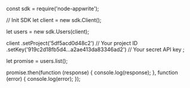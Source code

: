 const sdk = require('node-appwrite');

// Init SDK
let client = new sdk.Client();

let users = new sdk.Users(client);

client
    .setProject('5df5acd0d48c2') // Your project ID
    .setKey('919c2d18fb5d4...a2ae413da83346ad2') // Your secret API key
;

let promise = users.list();

promise.then(function (response) {
    console.log(response);
}, function (error) {
    console.log(error);
});